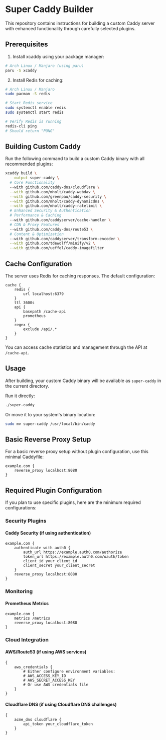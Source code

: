 # Super Caddy Builder

This repository contains instructions for building a custom Caddy server with enhanced functionality through carefully selected plugins.

## Prerequisites

1. Install xcaddy using your package manager:
```bash
# Arch Linux / Manjaro (using paru)
paru -S xcaddy
```

2. Install Redis for caching:
```bash
# Arch Linux / Manjaro
sudo pacman -S redis

# Start Redis service
sudo systemctl enable redis
sudo systemctl start redis

# Verify Redis is running
redis-cli ping
# Should return "PONG"
```

## Building Custom Caddy

Run the following command to build a custom Caddy binary with all recommended plugins:

```bash
xcaddy build \
  --output super-caddy \
  # Core Functionality
  --with github.com/caddy-dns/cloudflare \
  --with github.com/mholt/caddy-webdav \
  --with github.com/greenpau/caddy-security \
  --with github.com/mholt/caddy-dynamicdns \
  --with github.com/mholt/caddy-ratelimit \
  # Enhanced Security & Authentication
  # Performance & Caching
  --with github.com/caddyserver/cache-handler \
  # CDN & Proxy Features
  --with github.com/caddy-dns/route53 \
  # Content & Optimization
  --with github.com/caddyserver/transform-encoder \
  --with github.com/tdewolff/minify/v2 \
  --with github.com/ueffel/caddy-imagefilter
```

## Cache Configuration

The server uses Redis for caching responses. The default configuration:

```caddy
cache {
    redis {
        url localhost:6379
    }
    ttl 3600s
    api {
        basepath /cache-api
        prometheus
    }
    regex {
        exclude /api/.*
    }
}
```

You can access cache statistics and management through the API at `/cache-api`.

## Usage

After building, your custom Caddy binary will be available as `super-caddy` in the current directory.

Run it directly:
```bash
./super-caddy
```

Or move it to your system's binary location:
```bash
sudo mv super-caddy /usr/local/bin/caddy
```

## Basic Reverse Proxy Setup

For a basic reverse proxy setup without plugin configuration, use this minimal Caddyfile:

```caddy
example.com {
    reverse_proxy localhost:8080
}
```

## Required Plugin Configuration

If you plan to use specific plugins, here are the minimum required configurations:

### Security Plugins

#### Caddy Security (if using authentication)
```caddy
example.com {
    authenticate with auth0 {
        auth_url https://example.auth0.com/authorize
        token_url https://example.auth0.com/oauth/token
        client_id your_client_id
        client_secret your_client_secret
    }
    reverse_proxy localhost:8080
}
```

### Monitoring

#### Prometheus Metrics
```caddy
example.com {
    metrics /metrics
    reverse_proxy localhost:8080
}
```

### Cloud Integration

#### AWS/Route53 (if using AWS services)
```caddy
{
    aws_credentials {
        # Either configure environment variables:
        # AWS_ACCESS_KEY_ID
        # AWS_SECRET_ACCESS_KEY
        # Or use AWS credentials file
    }
}
```

#### Cloudflare DNS (if using Cloudflare DNS challenges)
```caddy
{
    acme_dns cloudflare {
        api_token your_cloudflare_token
    }
}
```

